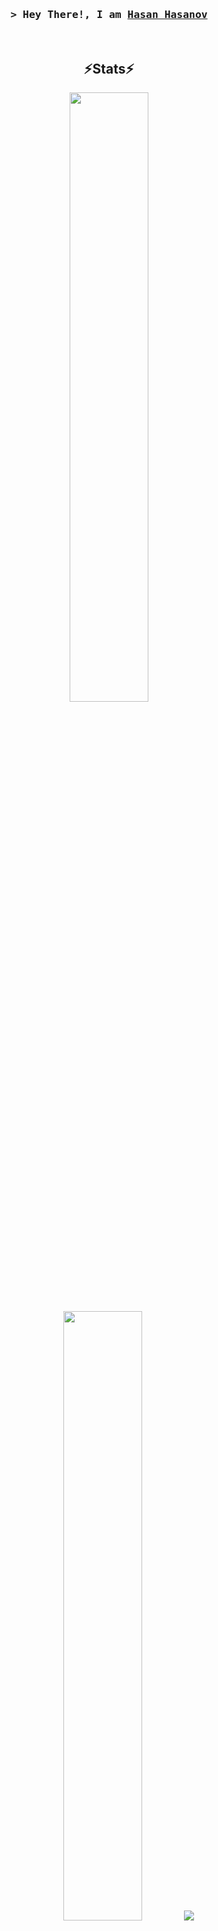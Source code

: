 <h3 align="center">
    <samp>
        &gt; Hey There!, I am
        <b><a target="_blank" href="https://www.linkedin.com/in/hasan-hasanov-09b74166/">Hasan Hasanov</a></b>
    </samp>
</h3>
<br />

<h2 align="center">⚡Stats⚡</h2>

<p align="center">
    <img height="50%" width="auto" src="https://github-readme-stats.vercel.app/api?username=hasan-hasanov&show_icons=true&count_private=true&hide=issues,contribs&hide_border=true&bg_color=00000000&title_color=ffb000&text_color=785ef0&icon_color=6cc644" />
    <img height="50%" width="auto" src="https://github-readme-stats.vercel.app/api/top-langs/?username=hasan-hasanov&layout=compact&langs_count=6&hide_border=true&bg_color=00000000&title_color=ffb000&text_color=785ef0&icon_color=6cc644" />
    <img src="http://github-readme-streak-stats.herokuapp.com/?user=hasan-hasanov&theme=vision-friendly-dark&hide_border=true&date_format=M%20j%5B%2C%20Y%5D&background=FFFFFF00&dates=785EF0" />
</p>

<h2 align="center">👨‍💻 Repositories 👨‍💻</h2>
<br />
<p align="center">
    <a href="https://github.com/hasan-hasanov/ScoopBox">
        <img width="45%" align="center" src="https://github-readme-stats.vercel.app/api/pin/?username=hasan-hasanov&repo=ScoopBox&bg_color=00000000&title_color=ffb000&text_color=785ef0&icon_color=6cc644&border_color=ffb000" />
    </a>
    <span>&nbsp;</span>
    <a href="https://github.com/hasan-hasanov/Boxer">
        <img width="45%" align="center" src="https://github-readme-stats.vercel.app/api/pin/?username=hasan-hasanov&repo=Boxer&bg_color=00000000&title_color=ffb000&text_color=785ef0&icon_color=6cc644&border_color=ffb000" />
    </a>
</p>
<p align="center">
    <a href="https://github.com/hasan-hasanov/AirpodsBatteryIndicator">
        <img width="45%" align="center" src="https://github-readme-stats.vercel.app/api/pin/?username=hasan-hasanov&repo=AirpodsBatteryIndicator&bg_color=00000000&title_color=ffb000&text_color=785ef0&icon_color=6cc644&border_color=ffb000" />
    </a>
    <span>&nbsp;</span>
    <a href="https://github.com/hasan-hasanov/blog-examples">
        <img width="45%" align="center" src="https://github-readme-stats.vercel.app/api/pin/?username=hasan-hasanov&repo=blog-examples&bg_color=00000000&title_color=ffb000&text_color=785ef0&icon_color=6cc644&border_color=ffb000" />
    </a>
</p>
